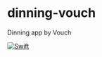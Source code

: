 # dinning-vouch
Dinning app by Vouch

[![Swift](https://github.com/suryaoddbit/dinning-vouch/actions/workflows/swift.yml/badge.svg)](https://github.com/suryaoddbit/dinning-vouch/actions/workflows/swift.yml)
